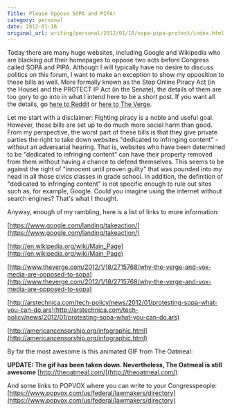```yaml
---
Title: Please Oppose SOPA and PIPA!
category: personal
date: 2012-01-18
original_url: writing/personal/2012/01/18/sopa-pipa-protest/index.html
---
```


Today there are many huge websites, including Google and Wikipedia who are
blacking out their homepages to oppose two acts before Congress called SOPA and
PIPA. Although I will typically have no desire to discuss politics on this
forum, I want to make an exception to show my opposition to these bills as well.
More formally known as the Stop Online Piracy Act (in the House) and the PROTECT
IP Act (in the Senate), the details of them are too gory to go into in what I
intend here to be a short post. If you want all the details, go [here to
Reddit](http://blog.reddit.com/2012/01/technical-examination-of-sopa-and.html)
or [here to The
Verge](http://www.theverge.com/2011/12/22/2648219/stop-online-piracy-act-sopa-what-is-it).
<!--more-->

Let me start with a disclaimer: Fighting piracy is a noble and useful goal.
However, these bills are set up to do much more social harm than good. From my
perspective, the worst part of these bills is that they give private parties the
right to take down websites "dedicated to infringing content" - without an
adversarial hearing. That is, websites who have been determined to be "dedicated
to infringing content" can have their property removed from them without having
a chance to defend themselves. This seems to be against the right of "innocent
until proven guilty" that was pounded into my head in all those civics classes
in grade school. In addition, the definition of "dedicated to infringing
content" is not specific enough to rule out sites such as, for example, Google.
Could you imagine using the internet without search engines? That's what I
thought.

Anyway, enough of my rambling, here is a list of links to more information:

[https://www.google.com/landing/takeaction/](https://www.google.com/landing/takeaction/)

[http://en.wikipedia.org/wiki/Main_Page](http://en.wikipedia.org/wiki/Main_Page)

[http://www.theverge.com/2012/1/18/2715768/why-the-verge-and-vox-media-are-opposed-to-sopa](http://www.theverge.com/2012/1/18/2715768/why-the-verge-and-vox-media-are-opposed-to-sopa)

[http://arstechnica.com/tech-policy/news/2012/01/protesting-sopa-what-you-can-do.ars](http://arstechnica.com/tech-policy/news/2012/01/protesting-sopa-what-you-can-do.ars)

[http://americancensorship.org/infographic.html](http://americancensorship.org/infographic.html)

By far the most awesome is this animated GIF from The Oatmeal:

**UPDATE: The gif has been taken down. Nevertheless, The Oatmeal is still awesome**
[http://theoatmeal.com/](http://theoatmeal.com/)

And some links to POPVOX where you can write to your Congresspeople: [https://www.popvox.com/us/federal/lawmakers/directory](https://www.popvox.com/us/federal/lawmakers/directory)
